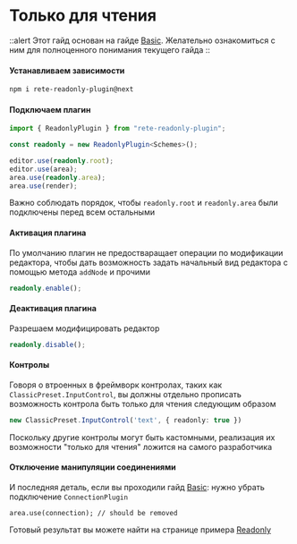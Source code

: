 # Только для чтения

::alert
Этот гайд основан на гайде [Basic](./basic). Желательно ознакомиться с ним для полноценного понимания текущего гайда
::

#### Устанавливаем зависимости

```bash
npm i rete-readonly-plugin@next
```

#### Подключаем плагин

```ts
import { ReadonlyPlugin } from "rete-readonly-plugin";

const readonly = new ReadonlyPlugin<Schemes>();

editor.use(readonly.root);
editor.use(area);
area.use(readonly.area);
area.use(render);
```

Важно соблюдать порядок, чтобы `readonly.root` и `readonly.area` были подключены перед всем остальными

#### Активация плагина

По умолчанию плагин не предостваращает операции по модификации редактора, чтобы дать возможность задать начальный вид редактора с помощью метода `addNode` и прочими

```ts
readonly.enable();
```

#### Деактивация плагина

Разрешаем модифицировать редактор

```ts
readonly.disable();
```

#### Контролы

Говоря о втроенных в фреймворк контролах, таких как `ClassicPreset.InputControl`, вы должны отдельно прописать возможность контрола быть только для чтения следующим образом

```ts
new ClassicPreset.InputControl('text', { readonly: true })
```

Поскольку другие контролы могут быть кастомными, реализация их возможности "только для чтения" ложится на самого разработчика

#### Отключение манипуляции соединениями

И последняя деталь, если вы проходили гайд [Basic](./basic): нужно убрать подключение `ConnectionPlugin`

```ts{1,3-5}[server.ts]
area.use(connection); // should be removed
```

Готовый результат вы можете найти на странице примера [Readonly](/examples/readonly)
